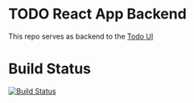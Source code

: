 # TODO React App Backend

This repo serves as backend to the [Todo UI](https://github.com/DeepeshAggarwal/Todo-UI)

# Build Status

[![Build Status](https://travis-ci.org/DeepeshAggarwal/Todo-Server.svg?branch=master)](https://travis-ci.org/DeepeshAggarwal/Todo-Server)
